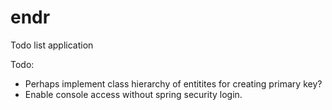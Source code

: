 # endr
Todo list application

Todo:
 * Perhaps implement class hierarchy of entitites for creating primary key?
 * Enable console access without spring security login.
